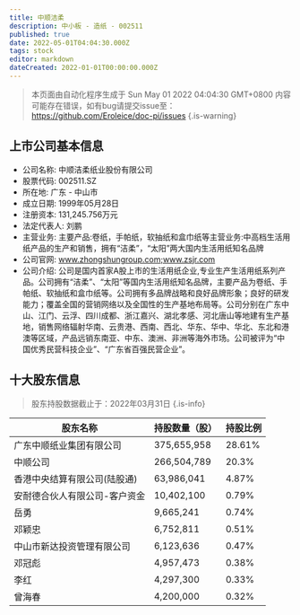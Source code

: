 ```yaml
---
title: 中顺洁柔
description: 中小板 - 造纸 - 002511
published: true
date: 2022-05-01T04:04:30.000Z
tags: stock
editor: markdown
dateCreated: 2022-01-01T00:00:00.000Z
---
```


> 本页面由自动化程序生成于 Sun May 01 2022 04:04:30 GMT+0800
> 内容可能存在错误，如有bug请提交issue至：https://github.com/Eroleice/doc-pi/issues
{.is-warning}

## 上市公司基本信息
- 公司名称: 中顺洁柔纸业股份有限公司
- 股票代码: 002511.SZ
- 所在地: 广东 - 中山市
- 成立日期: 1999年05月28日
- 注册资本: 131,245.756万元
- 法定代表人: 刘鹏
- 主营业务: 主要产品:卷纸，手帕纸，软抽纸和盒巾纸等主营业务:中高档生活用纸产品的生产和销售，拥有“洁柔”，“太阳”两大国内生活用纸知名品牌
- 公司官网: www.zhongshungroup.com;www.zsjr.com
- 公司介绍: 公司是国内首家A股上市的生活用纸企业,专业生产生活用纸系列产品。公司拥有“洁柔”、“太阳”等国内生活用纸知名品牌，主要产品为卷纸、手帕纸、软抽纸和盒巾纸等。公司拥有多品牌战略和良好品牌形象；良好的研发能力；覆盖全国的营销网络以及全国性的生产基地布局等。公司分别在广东中山、江门、云浮、四川成都、浙江嘉兴、湖北孝感、河北唐山等地建有生产基地，销售网络辐射华南、云贵港、西南、西北、华东、华中、华北、东北和港澳等区域，产品远销东南亚、中东、澳洲、非洲等海外市场。公司被评为“中国优秀民营科技企业”、“广东省百强民营企业”。


## 十大股东信息
> 股东持股数据截止于：2022年03月31日
{.is-info}

| 股东名称 | 持股数量（股） | 持股比例 |
| --- | --- | --- |
| 广东中顺纸业集团有限公司 | 375,655,958 | 28.61% |
| 中顺公司 | 266,504,789 | 20.3% |
| 香港中央结算有限公司(陆股通) | 63,986,041 | 4.87% |
| 安耐德合伙人有限公司-客户资金 | 10,402,100 | 0.79% |
| 岳勇 | 9,665,241 | 0.74% |
| 邓颖忠 | 6,752,811 | 0.51% |
| 中山市新达投资管理有限公司 | 6,123,636 | 0.47% |
| 邓冠彪 | 4,957,473 | 0.38% |
| 李红 | 4,297,300 | 0.33% |
| 曾海春 | 4,200,000 | 0.32% |




